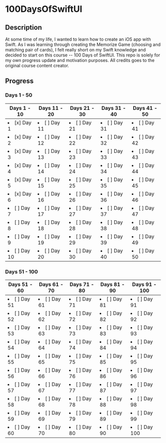 # 100DaysOfSwiftUI

## Description
At some time of my life, I wanted to learn how to create an iOS app with Swift.
As I was learning through creating the Memorize Game (choosing and matching pair of cards), I felt really short on my Swift knowledge and decided to start on this course -- 100 Days of SwiftUI.
This repo is solely for my own progress update and motivation purposes.
All credits goes to the original course content creator.

## Progress
### Days 1 - 50
| Days 1 - 10 | Days 11 - 20 | Days 21 - 30 | Days 31 - 40 | Days 41 - 50 |
| ----------- | ------------ | ------------ | ------------ | ------------ |
| <li> [x] Day 1 </li> | <li> [ ] Day 11 </li> | <li> [ ] Day 21 </li> | <li> [ ] Day 31 </li> | <li> [ ] Day 41 </li> |
| <li> [x] Day 2 </li> | <li> [ ] Day 12 </li> | <li> [ ] Day 22 </li> | <li> [ ] Day 32 </li> | <li> [ ] Day 42 </li> |
| <li> [x] Day 3 </li> | <li> [ ] Day 13 </li> | <li> [ ] Day 23 </li> | <li> [ ] Day 33 </li> | <li> [ ] Day 43 </li> |
| <li> [x] Day 4 </li> | <li> [ ] Day 14 </li> | <li> [ ] Day 24 </li> | <li> [ ] Day 34 </li> | <li> [ ] Day 44 </li> |
| <li> [x] Day 5 </li> | <li> [ ] Day 15 </li> | <li> [ ] Day 25 </li> | <li> [ ] Day 35 </li> | <li> [ ] Day 45 </li> |
| <li> [x] Day 6 </li> | <li> [ ] Day 16 </li> | <li> [ ] Day 26 </li> | <li> [ ] Day 36 </li> | <li> [ ] Day 46 </li> |
| <li> [ ] Day 7 </li> | <li> [ ] Day 17 </li> | <li> [ ] Day 27 </li> | <li> [ ] Day 37 </li> | <li> [ ] Day 47 </li> |
| <li> [ ] Day 8 </li> | <li> [ ] Day 18 </li> | <li> [ ] Day 28 </li> | <li> [ ] Day 38 </li> | <li> [ ] Day 48 </li> |
| <li> [ ] Day 9 </li> | <li> [ ] Day 19 </li> | <li> [ ] Day 29 </li> | <li> [ ] Day 39 </li> | <li> [ ] Day 49 </li> |
| <li> [ ] Day 10 </li> | <li> [ ] Day 20 </li> | <li> [ ] Day 30 </li> | <li> [ ] Day 40 </li> | <li> [ ] Day 50 </li> |
### Days 51 - 100
| Days 51 - 60 | Days 61 - 70 | Days 71 - 80 | Days 81 - 90 | Days 91 - 100 |
| ----------- | ------------ | ------------ | ------------ | ------------ |
| <li> [ ] Day 51 </li> | <li> [ ] Day 61 </li> | <li> [ ] Day 71 </li> | <li> [ ] Day 81 </li> | <li> [ ] Day 91 </li> |
| <li> [ ] Day 52 </li> | <li> [ ] Day 62 </li> | <li> [ ] Day 72 </li> | <li> [ ] Day 82 </li> | <li> [ ] Day 92 </li> |
| <li> [ ] Day 53 </li> | <li> [ ] Day 63 </li> | <li> [ ] Day 73 </li> | <li> [ ] Day 83 </li> | <li> [ ] Day 93 </li> |
| <li> [ ] Day 54 </li> | <li> [ ] Day 64 </li> | <li> [ ] Day 74 </li> | <li> [ ] Day 84 </li> | <li> [ ] Day 94 </li> |
| <li> [ ] Day 55 </li> | <li> [ ] Day 65 </li> | <li> [ ] Day 75 </li> | <li> [ ] Day 85 </li> | <li> [ ] Day 95 </li> |
| <li> [ ] Day 56 </li> | <li> [ ] Day 66 </li> | <li> [ ] Day 76 </li> | <li> [ ] Day 86 </li> | <li> [ ] Day 96 </li> |
| <li> [ ] Day 57 </li> | <li> [ ] Day 67 </li> | <li> [ ] Day 77 </li> | <li> [ ] Day 87 </li> | <li> [ ] Day 97 </li> |
| <li> [ ] Day 58 </li> | <li> [ ] Day 68 </li> | <li> [ ] Day 78 </li> | <li> [ ] Day 88 </li> | <li> [ ] Day 98 </li> |
| <li> [ ] Day 59 </li> | <li> [ ] Day 69 </li> | <li> [ ] Day 79 </li> | <li> [ ] Day 89 </li> | <li> [ ] Day 99 </li> |
| <li> [ ] Day 60 </li> | <li> [ ] Day 70 </li> | <li> [ ] Day 80 </li> | <li> [ ] Day 90 </li> | <li> [ ] Day 100 </li> |
